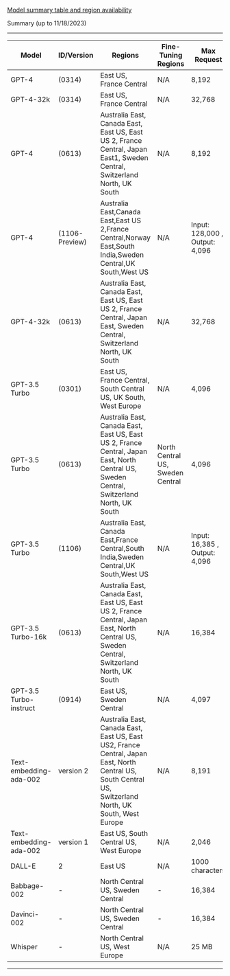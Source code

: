 [Model summary table and region availability](https://learn.microsoft.com/en-us/azure/ai-services/openai/concepts/models#model-summary-table-and-region-availability)

Summary (up to 11/18/2023)

---------------------------------------------------------
| Model | ID/Version | Regions | Fine-Tuning Regions | Max Request | Training Data (up to) |
|-------|------------|---------|---------------------|-------------|-----------------------|
| GPT-4 | (0314) | East US, France Central | N/A | 8,192 | September 2021 |
| GPT-4-32k |  (0314) | East US, France Central | N/A | 32,768 | September 2021 |
| GPT-4 | (0613) | Australia East, Canada East, East US, East US 2, France Central, Japan East1, Sweden Central, Switzerland North, UK South | N/A | 8,192  | September 2021 |
| GPT-4 | (1106-Preview) | Australia East,Canada East,East US 2,France Central,Norway East,South India,Sweden Central,UK South,West US|N/A | Input: 128,000 , Output: 4,096  | September 2021 |
| GPT-4-32k | (0613) | Australia East, Canada East, East US, East US 2, France Central, Japan East, Sweden Central, Switzerland North, UK South | N/A | 32,768  | September 2021 |
| GPT-3.5 Turbo | (0301) | East US, France Central, South Central US, UK South, West Europe | N/A | 4,096  | Sep 2021 |
| GPT-3.5 Turbo | (0613) | Australia East, Canada East, East US, East US 2, France Central, Japan East, North Central US, Sweden Central, Switzerland North, UK South | North Central US, Sweden Central | 4,096  | Sep 2021 |
| GPT-3.5 Turbo | (1106) |Australia East, Canada East,France Central,South India,Sweden Central,UK South,West US|	N/A |Input: 16,385 , Output: 4,096  	|Sep 2021|
| GPT-3.5 Turbo-16k | (0613) | Australia East, Canada East, East US, East US 2, France Central, Japan East, North Central US, Sweden Central, Switzerland North, UK South | N/A | 16,384  | Sep 2021 |
| GPT-3.5 Turbo-instruct | (0914) | East US, Sweden Central | N/A | 4,097  | Sep 2021 |
| Text-embedding-ada-002 | version 2 | Australia East, Canada East, East US, East US2, France Central, Japan East, North Central US, South Central US, Switzerland North, UK South, West Europe | N/A | 8,191  | Sep 2021 |
| Text-embedding-ada-002 | version 1 | East US, South Central US, West Europe | N/A | 2,046  | Sep 2021 |
| DALL-E | 2 | East US | N/A | 1000 characters | N/A |
| Babbage-002 | - | North Central US, Sweden Central | - | 16,384  | Sep 2021 |
| Davinci-002 | - | North Central US, Sweden Central | - | 16,384  | Sep 2021 |
| Whisper | - | North Central US, West Europe | N/A | 25 MB | N/A |
---------------------------------------------------------
